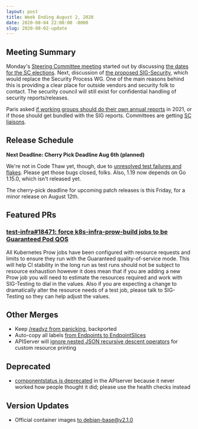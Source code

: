```yaml
---
layout: post
title: Week Ending August 2, 2020
date: 2020-08-04 22:00:00 -0000
slug: 2020-08-02-update
---
```


## Meeting Summary

Monday's [Steering Committee meeting](https://docs.google.com/document/d/1qazwMIHGeF3iUh5xMJIJ6PDr-S3bNkT8tNLRkSiOkOU/edit) started out by discussing [the dates for the SC elections](https://groups.google.com/a/kubernetes.io/g/steering/c/1lRWHGbExe8/m/jLdf6Nr5BwAJ). Next, discussion of [the proposed SIG-Security](https://github.com/kubernetes/community/pull/4962), which would replace the Security Process WG.  One of the main reasons behind this is providing a clear place for outside vendors and security folk to contact.  The security council will still exist for confidential handling of security reports/releases.

Paris asked [if working groups should do their own annual reports](https://github.com/kubernetes/steering/issues/172) in 2021, or if those should get bundled with the SIG reports.  Committees are getting [SC liaisons](https://github.com/kubernetes/steering/issues/170).

## Release Schedule

**Next Deadline: Cherry Pick Deadline Aug 6th (planned)**

We're not in Code Thaw yet, though, due to [unresolved test failures and flakes](https://github.com/kubernetes/kubernetes/issues?q=is%3Aissue+is%3Aopen+milestone%3Av1.19+label%3A%22priority%2Fcritical-urgent%22).  Please get those bugs closed, folks.  Also, 1.19 now depends on Go 1.15.0, which isn't released yet.

The cherry-pick deadline for upcoming patch releases is this Friday, for a minor release on August 12th.

## Featured PRs

### [test-infra#18471: force k8s-infra-prow-build jobs to be Guaranteed Pod QOS](https://github.com/kubernetes/test-infra/pull/18471)

All Kubernetes Prow jobs have been configured with resource requests and limits to ensure they run with the Guaranteed quality-of-service mode. This will help CI stability in the long run as test runs should not be subject to resource exhaustion however it does mean that if you are adding a new Prow job you will need to estimate the resources required and work with SIG-Testing to dial in the values. Also if you are expecting a change to dramatically alter the resource needs of a test job, please talk to SIG-Testing so they can help adjust the values.

## Other Merges

* Keep [/readyz from panicking](https://github.com/kubernetes/kubernetes/pull/93600), backported
* Auto-copy all labels [from Endpoints to EndpointSlices](https://github.com/kubernetes/kubernetes/pull/93442)
* APIServer will [ignore nested JSON recursive descent operators](https://github.com/kubernetes/kubernetes/pull/93408) for custom resource printing

## Deprecated

* [componentstatus is deprecated](https://github.com/kubernetes/kubernetes/pull/93570) in the APIserver because it never worked how people thought it did; please use the health checks instead

## Version Updates

* Official container images [to debian-base@v2.1.0](https://github.com/kubernetes/kubernetes/pull/93667)
